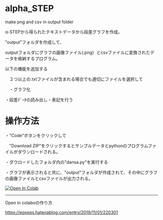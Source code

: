 # alpha_STEP
make png and csv in output folder

α-STEPから得られたテキストデータから段差グラフを作成。

"output"フォルダを作成して、

outputフォルダにグラフの画像ファイル(.png）とcsvファイルに変換されたデータを格納するプログラム。

以下の機能を追加する

　２つ以上の.txtファイルが含まれる場合でも適切にファイルを選択して
 
 　・グラフ化
  
   ・段差ﾃﾞｰﾀの読み出し・表記を行う


# 操作方法

・"Code"ボタンをクリックして

　"Download ZIP"をクリックするとサンプルデータとpythonのプログラムファイルがダウンロードされる。
 
・ダウロードしたフォルダ内の"dansa.py"を実行する

・グラフが表示されると共に、"output"フォルダが作成されて、その中にグラフの画像ファイルとcsvファイルが出力される。

[![Open In Colab](https://colab.research.google.com/assets/colab-badge.svg)](https://colab.research.google.com/drive/1_bP9jLSCU9NWO2irT_ckKeXCwxWNDNMW#scrollTo=ikQjzC9LlrJc.ipynb)

----------

Open in colaboの作り方

https://eqseqs.hatenablog.com/entry/2019/11/01/220301
